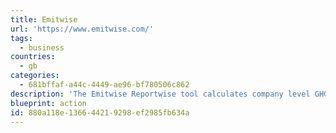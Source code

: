 ```yaml
---
title: Emitwise
url: 'https://www.emitwise.com/'
tags:
  - business
countries:
  - gb
categories:
  - 681bffaf-a44c-4449-ae96-bf780506c862
description: 'The Emitwise Reportwise tool calculates company level GHG emissions in line with the GHG Protocol for scope 1 and 2 emissions. Primarily targeting the UK but would also be useful for other countries.'
blueprint: action
id: 880a118e-1366-4421-9298-ef2985fb634a
---
```

